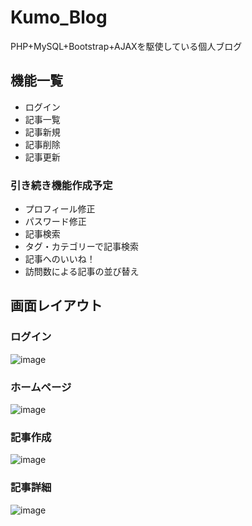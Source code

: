 # Kumo_Blog
PHP+MySQL+Bootstrap+AJAXを駆使している個人ブログ

## 機能一覧
* ログイン
* 記事一覧
* 記事新規
* 記事削除
* 記事更新

### 引き続き機能作成予定
* プロフィール修正
* パスワード修正
* 記事検索
* タグ・カテゴリーで記事検索
* 記事へのいいね！
* 訪問数による記事の並び替え

## 画面レイアウト

### ログイン
![image](https://user-images.githubusercontent.com/32674906/151394540-9885a93a-2c3d-4662-aee1-ec2abd398aa4.png)

### ホームページ
![image](https://user-images.githubusercontent.com/32674906/151394920-a638cf97-2fc6-4dcf-974d-1c0796ce29d6.png)

### 記事作成
![image](https://user-images.githubusercontent.com/32674906/151394688-afb5d8db-6e70-4b76-a876-6a8c72c5eaac.png)

### 記事詳細
![image](https://user-images.githubusercontent.com/32674906/151394723-0c9358f2-25a7-4706-bce2-36f693d4c2c0.png)

